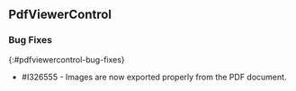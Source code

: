 ## PdfViewerControl

### Bug Fixes
{:#pdfviewercontrol-bug-fixes}
* \#I326555 - Images are now exported properly from the PDF document.

